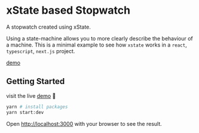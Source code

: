 # xState based Stopwatch

A stopwatch created using xState.

Using a state-machine allows you to more clearly describe the behaviour of a machine. This is a minimal example to see how `xstate` works in a `react`, `typescript`, `next.js` project.

[demo](https://bhawickjain.github.io/xstate-stopwatch/)

## Getting Started

visit the live [demo](https://bhawickjain.github.io/xstate-stopwatch/) 🚀

```bash
yarn # install packages
yarn start:dev
```

Open [http://localhost:3000](http://localhost:3000) with your browser to see the result.

